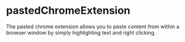# pastedChromeExtension

The pasted chrome extension allows you to paste content from within a browser
window by simply highlighting text and right clicking.

